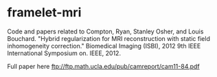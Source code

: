 # framelet-mri

Code and papers related to Compton, Ryan, Stanley Osher, and Louis Bouchard. "Hybrid regularization for MRI reconstruction with static field inhomogeneity correction." Biomedical Imaging (ISBI), 2012 9th IEEE International Symposium on. IEEE, 2012.


Full paper here ftp://ftp.math.ucla.edu/pub/camreport/cam11-84.pdf
